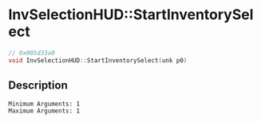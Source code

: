 # InvSelectionHUD::StartInventorySelect
```c
// 0x005d33a0
void InvSelectionHUD::StartInventorySelect(unk p0)
```
## Description
```
Minimum Arguments: 1
Maximum Arguments: 1
```
